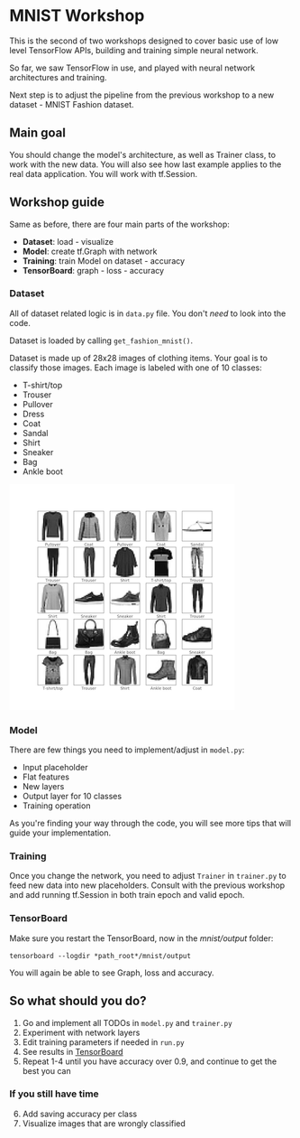 # MNIST Workshop
This is the second of two workshops designed to cover basic use of low level TensorFlow APIs, building and training simple neural network.

So far, we saw TensorFlow in use, and played with neural network architectures and training.

Next step is to adjust the pipeline from the previous workshop to a new dataset - MNIST Fashion dataset.

## Main goal
You should change the model's architecture, as well as Trainer class, to work with the new data. You will also see how last example applies to the real data application. You will work with tf.Session.

## Workshop guide
Same as before, there are four main parts of the workshop:
* **Dataset**: load - visualize
* **Model**: create tf.Graph with network
* **Training**: train Model on dataset - accuracy
* **TensorBoard**: graph - loss - accuracy

### Dataset
All of dataset related logic is in `data.py` file.
You don't *need* to look into the code.

Dataset is loaded by calling `get_fashion_mnist()`.

Dataset is made up of 28x28 images of clothing items. Your goal is to classify those images. Each image is labeled with one of 10 classes:
* T-shirt/top
* Trouser
* Pullover
* Dress
* Coat
* Sandal
* Shirt
* Sneaker
* Bag
* Ankle boot

![MNIST Fashion](resources/mnist.png)

### Model
There are few things you need to implement/adjust in `model.py`:
* Input placeholder
* Flat features
* New layers
* Output layer for 10 classes
* Training operation

As you're finding your way through the code, you will see more tips that will guide your implementation.

### Training
Once you change the network, you need to adjust `Trainer` in `trainer.py` to feed new data into new placeholders. Consult with the previous workshop and add running tf.Session in both train epoch and valid epoch.

### TensorBoard
Make sure you restart the TensorBoard, now in the *mnist/output* folder:

```
tensorboard --logdir *path_root*/mnist/output
```

You will again be able to see Graph, loss and accuracy.

## So what should you do?

1. Go and implement all TODOs in `model.py` and `trainer.py`
2. Experiment with network layers
3. Edit training parameters if needed in `run.py`
4. See results in [TensorBoard](#TensorBoard)
5. Repeat 1-4 until you have accuracy over 0.9, and continue to get the best you can

### If you still have time

6. Add saving accuracy per class
7. Visualize images that are wrongly classified
